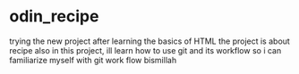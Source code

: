 # odin_recipe
trying the new project after learning the basics of HTML
the project is about recipe
also in this project, ill learn how to use git and its workflow so i can familiarize myself with git work flow
bismillah

